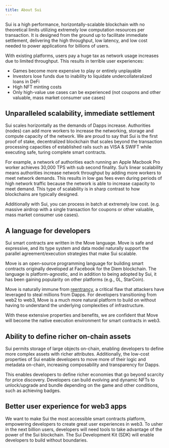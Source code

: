 ```yaml
---
title: About Sui
---
```


Sui is a high performance, horizontally-scalable blockchain with no theoretical limits utilizing extremely low computation resources per
transaction. It is designed from the ground up to facilitate immediate settlement, delivering the high throughput, low latency, and low cost
needed to power applications for billions of users.
 
With existing platforms, users pay a huge tax as network usage increases due to limited throughput. This results in terrible user experiences:

* Games become more expensive to play or entirely unplayable
* Investors lose funds due to inability to liquidate undercollateralized loans in DeFi
* High NFT minting costs
* Only high-value use cases can be experienced (not coupons and other valuable, mass market consumer use cases)

## Unparalleled scalability, immediate settlement

Sui scales horizontally as the demands of Dapps increase. Authorities (nodes) can add more workers to increase the networking, storage
and compute capacity of the network. We are proud to say that Sui is the first proof of stake, decentralized blockchain that scales
beyond the transaction processing capacities of established rails such as VISA & SWIFT while executing safe, turing complete smart contracts.

For example, a network of authorities each running an Apple Macbook Pro worker achieves 30,000 TPS with sub second finality. Sui’s linear
scalability means authorities increase network throughput by adding more workers to meet network demands. This results in low gas fees even
during periods of high network traffic because the network is able to increase capacity to meet demand. This type of scalability is in sharp
contrast to how blockchains are typically designed.

Additionally with Sui, you can process in batch at extremely low cost. (e.g. massive airdrop with a single transaction for coupons or other
valuable, mass market consumer use cases).

## A language for developers

Sui smart contracts are written in the Move language. Move is safe and expressive, and its type system and data model naturally support the
parallel agreement/execution strategies that make Sui scalable. 

Move is an open-source programming language for building smart contracts originally developed at Facebook for the Diem blockchain. The language is
platform-agnostic, and in addition to being adopted by Sui, it has been gaining popularity on other platforms (e.g., 0L, StarCoin).

Move is naturally immune from [reentrancy](https://en.wikipedia.org/wiki/Reentrancy_(computing)), a critical flaw that attackers have leveraged to
steal millions from Dapps. For developers transitioning from web2 to web3, Move is a much more natural platform to build on without having to
understand the underlying complexities of infrastructure. 

With these extensive properties and benefits, we are confident that Move will become the native execution environment for smart contracts in web3.

## Ability to define richer on-chain assets

Sui permits storage of large objects on-chain, enabling developers to define more complex assets with richer attributes. Additionally, the low-cost
properties of Sui enable developers to move more of their logic and metadata on-chain, increasing composability and transparency for Dapps.

This enables developers to define richer economies that go beyond scarcity for price discovery. Developers can build evolving and dynamic NFTs to
unlock/upgrade and bundle depending on the game and other conditions, such as achieving badges.

## Better user experience for web3 apps

We want to make Sui the most accessible smart contracts platform, empowering developers to create great user experiences in web3. To usher in the next
billion users, developers will need tools to take advantage of the power of the Sui blockchain. The Sui Development Kit (SDK) will enable developers to
build without boundaries.
